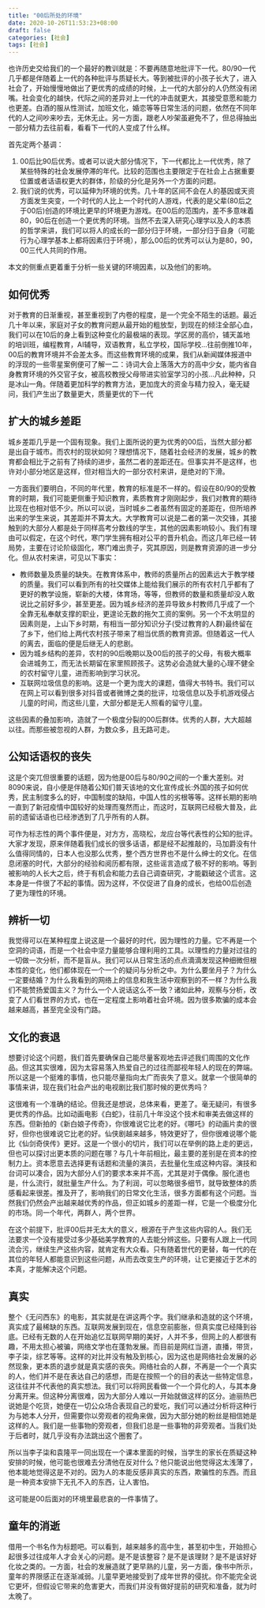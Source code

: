 ```yaml
---
title: "00后所处的环境"
date: 2020-10-26T11:53:23+08:00
draft: false
categories: [社会]
tags: [社会]
---
```


也许历史交给我们的一个最好的教训就是：不要再随意地批评下一代。80/90一代几乎都是伴随着上一代的各种批评与质疑长大。等到被批评的小孩子长大了，进入社会了，开始慢慢地做出了更优秀的成绩的时候，上一代的大部分的人仍然没有闭嘴。社会变化的越快，代际之间的差异对上一代的冲击就更大，其接受意愿和能力也更差。白酒的服从性测试，加班文化，婚恋等等日常生活的问题，依然在不同年代的人之间吵来吵去，无休无止。另一方面，跟老人吵架虽避免不了，但总得抽出一部分精力去往前看，看看下一代的人变成了什么样。

首先定两个基调：
1. 00后比90后优秀。或者可以说大部分情况下，下一代都比上一代优秀，除了某些特殊的社会发展停滞的年代。比较的范围也主要限定于在社会上占据重要位置或者话语权更大的群体，阶级的分化是另外一个方面的问题。
2. 我们说的优秀，可以延伸为环境的优秀。几十年的区间不会在人的基因或天资方面发生突变，一个时代的人比上一个时代的人游戏，代表的是父辈(80后之于00后)创造的环境比更早的环境更为游戏。在00后的范围内，差不多意味着80，90后在创造一个更优秀的环境。当然不去深入研究心理学以及人的本质的哲学来讲，我们可以将人的成长的一部分归于环境，一部分归于自身（可能行为心理学基本上都将因素归于环境），那么00后的优秀可以认为是80，90，00三代人共同的作用。

本文的侧重点更着重于分析一些关键的环境因素，以及他们的影响。


## 如何优秀
对于教育的日渐重视，甚至重视到了内卷的程度，是一个完全不陌生的话题。最近几十年以来，家庭对子女的教育问题从最开始的粗放型，到现在的倾注全部心血，我们可以在10后的身上看到这种变化的最极端的表现。学区房的高价，铺天盖地的培训班，编程教育，AI辅导，双语教育，私立学校，国际学校...往前倒推10年，00后的教育环境并不会差太多。而这些教育环境的成果，我们从新闻媒体报道中的浮现的一些零星案例便可了解一二：诗词大会上落落大方的高中少女，能内省自身教育环境的外交官子女，被高校教授父母带进实验室学习的小孩...凡此种种，只是冰山一角。伴随着更加科学的教育方法，更加庞大的资金与精力投入，毫无疑问，我们产生出了数量更大，质量更优的下一代


## 扩大的城乡差距
城乡差距几乎是一个固有现象。我们上面所说的更为优秀的00后，当然大部分都是出自于城市。而农村的现状如何？理想情况下，随着社会经济的发展，城乡的教育都会相比于之前有了持续的进步，虽然二者的差距还在。但事实并不是这样，也许对小部分地区是这样，但对相当大的一部分农村来讲，是绝对的下滑。

一方面我们要明白，不同的年代里，教育的标准是不一样的。假设在80/90的受教育的时期，我们可能更侧重于知识教育，素质教育才刚刚起步，我们对教育的期待比现在也相对低不少。所以可以说，当时城乡二者虽然有固定的差距在，但所培养出来的学生来说，其差距并不算太大。大学教育可以说是二者的第一次交锋，其接触到的大部分人都是处于同样高考分数线的学生，其他的因素影响较小。我们有理由可以假定，在这个时代，寒门学生拥有相对公平的晋升机会。而这几年已经一转局势，主要在讨论阶级固化，寒门难出贵子，究其原因，则是教育资源的进一步分化。但从农村来讲，可见以下事实：
* 教师数量及质量的缺失。在教育体系中，教师的质量所占的因素远大于教学楼的质量。我们可以看到所有的社交媒体上能给我们展示的所有农村几乎都有了更好的教学设施，崭新的大楼，体育场，等等，但教师的数量和质量却没人敢说比之前好多少，甚至更差。因为城乡经济的差异导致乡村教师几乎成了一个全靠无私奉献支撑的职业，更遑论无数的拖欠工资的案例。另一个不太明显的因素则是，上山下乡时期，有相当一部分知识分子(受过教育的人群)最终留在了乡下，他们给上两代农村孩子带来了相当优质的教育资源。但随着这一代人的离去，面临的便是后继无人的悲剧。
* 因为城乡结构的差异，农村的90后晚期以及00后的孩子的父母，有极大概率会进城务工，而无法长期留在家里照顾孩子。这势必会造就大量的心理不健全的农村留守儿童，进而影响到学习状况。
* 互联网垃圾信息的影响。这是一个更为庞大的课题，值得大书特书。我们可以在网上可以看到很多对抖音或者微博之类的批评，垃圾信息以及手机游戏侵占儿童的时间，而这些儿童，大部分都是无人照看的留守儿童。

这些因素的叠加影响，造就了一个极度分裂的00后群体。优秀的人群，大大超越以往。而那些被忽视的人群，为数众多，且无路可走。


## 公知话语权的丧失
这是个突兀但很重要的话题，因为他是00后与80/90之间的一个重大差别。对8090来说，自小便是伴随着公知们普天该地的文化宣传成长:外国的孩子如何优秀，民主制度多么的好，中国制度的缺陷，中国人性的劣根等等。这样长期的影响一直到了新冠疫情中国较好的处理而戛然而止，而这时，互联网已经极大普及，此前的遗留话语也已经渗透到了几乎所有的人群。

可作为标志性的两个事件便是，对方方，高晓松，龙应台等代表性的公知的批评。大家才发现，原来伴随着我们成长的很多话语，都是经不起推敲的，马加爵没有什么值得同情的，日本人也没那么优秀，整个西方世界也不是什么绅士的文化。在信息闭塞的时代，大部分的经验和阅历都有限，这些谣言造成了极不好的影响。等到被影响的人长大之后，终于有机会和能力去自己调查研究，才能戳破这个谎言。这本身是一件很了不起的事情。因为这样，不仅促进了自身的成长，也给00后创造了更为理性的环境。

## 辨析一切
我觉得可以在某种程度上说这是一个最好的时代，因为理性的力量。它不再是一个空洞的词语，而是一个社会中坚力量能够合理利用的工具。以理性的力量对过往的一切做一次分析，而不是盲从。我们可以从日常生活的点点滴滴发现这种细微但根本性的变化，他们都体现在一个一个的疑问与分析之中。为什么要坐月子？为什么一定要结婚？为什么我看到的网络上的信息和我生活中观察到的不一样？为什么我们不能赞扬爱国主义？为什么一个人说话这么不一致？诸如此种，观察与分析，改变了人们看世界的方式，也在一定程度上影响着社会环境。因为很多欺骗的成本会越来越高，甚至完全没有门路。

## 文化的衰退
想要讨论这个问题，我们首先要确保自己能尽量客观地去评述我们周围的文化作品。但这其实很难，因为太容易落入热爱自己的过往而鄙视年轻人的现在的弊端。所以这是一个挺难的事情，也只能尽量指向太广而丧失了意义。就拿一个很简单的事情来讲，现在我们社会产出的电视剧比我们那时候的更优秀吗？

这很难有一个准确的结论。但我还是想说，总体来看，更差了。毫无疑问，有很多更优秀的作品。比如动画电影《白蛇》，往前几十年没这个技术和审美去做这样的东西。但新拍的《新白娘子传奇》，你很难说它比老的好。《哪吒》的动画片卖的很好，但你也很难说它比老的好。仙侠剧越来越多，特效更好了，但你很难说哪个能比《仙剑奇侠传》更好。这是一个很小的切片，我们可以在举例的路上走的更远，但也可以探讨出更本质的问题在哪？与几十年前相比，最主要的差别是在资本的控制力上。资本愿意去选择更有话题和流量的演员，去批量化生成这种内容。演技和台词可以凑合，因为大部分人们的要求本来并不高，尤其是对于偶像。服化道也是，什么流行，就批量生产什么。为了利润，可以忽略很多细节，就导致整体的质感看起来很差。推及开了，影响我们的日常文化生活，很多方面都有这个问题。当然我们仍然会产出越来越优秀的作品，但正如城乡的差距一样，它是一个极度分化的市场。同一个年代，两群人，两个世界。

在这个前提下，批评00后并无太大的意义，根源在于产生这些内容的人。我们无法要求一个没有接受过多少基础美学教育的人去能分辨这些。只要有人跟上一代同流合污，继续生产这些内容，就肯定有大众看。只有随着世代的更替，每一代的在其位的年轻人都能意识到这些问题，从而去改变生产的环境，让它更接近于艺术的本真，才能解决这个问题。


## 真实
整个《无问西东》的电影，其实就是在讲这两个字。我们继承和造就的这个环境，真实成了最稀缺的东西。互联网发展到现在，信息空前膨胀，但真实度已经降到谷底。已经有无数的人在开始追忆互联网早期的美好，人并不多，但网上的人都很有趣，不用太担心被骗，网络文学也在蓬勃发展。而目前是网红当道，直播，带货，李子柒，综艺等等。这样的对比并没有触及到核心，因为这也是网络社会发展的必然现象，更本质的退步就是真实感的丧失。网络社会的人群，不再是一个一个真实的人，他们并不是在表达自己的感想，而是在按照一个的目的表达一些特定信息，这往往并不代表他的真实想法。我们可以将网民看做一个一个异化的人，与其本身分离开来。但这种分离很难，因为大部分人难以一开始就做这样的区分。迪丽热巴说她是个吃货，她便在一切公众场合表现自己的爱吃，我们可以通过分析将这种行为与她本人分开，但需要你以旁观者的视角来做，因为大部分她的粉丝是相信她是这样的人。我们是一些事物的旁观者，但我们总是一些事物的非旁观者。当我们处于后者时，就几乎没有办法跳出这个圈套了。

所以当李子柒和袁隆平一同出现在一个课本里面的时候，当学生的家长在质疑这种安排的时候，他可能也很难去分清他在反对什么？他只能说出他觉得这太浅薄了，他本能地觉得这是不对的。因为人的本能反感非真实的东西，欺骗性的东西。而且是一种资本安排下无孔不入的东西，让人害怕。

这可能是00后面对的环境里最悲哀的一件事情了。


## 童年的消逝
借用一个书名作为标题吧。可以看到，越来越多的高中生，甚至初中生，开始担心起很多过往成年人才会关心的问题。是不是该整容？是不是该理财？是不是该好好化妆之类的。一方面，社会的发展造就了更早熟的儿童，另一方面，像书中所示，童年的界限感正在逐渐减弱。儿童早更地接受到了成年世界的侵扰。你不能完全说它更坏，但假设它带来的危害更大，而我们并没有做好提前的研究和准备，就为时太晚了。



